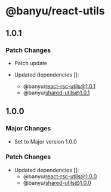 # @banyu/react-utils

## 1.0.1

### Patch Changes

- Patch update

- Updated dependencies []:
  - @banyu/react-rsc-utils@1.0.1
  - @banyu/shared-utils@1.0.1

## 1.0.0

### Major Changes

- Set to Major version 1.0.0

### Patch Changes

- Updated dependencies []:
  - @banyu/react-rsc-utils@1.0.0
  - @banyu/shared-utils@1.0.0
